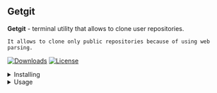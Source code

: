 ## Getgit

**Getgit** - terminal utility that allows to clone user repositories.

`It allows to clone only public repositories because of using web parsing.`

[![Downloads](https://static.pepy.tech/personalized-badge/getgit?period=total&units=international_system&left_color=grey&right_color=green&left_text=Downloads)](https://pepy.tech/project/getgit)
[![License](https://img.shields.io/badge/license-GPL3-blue.svg)](https://pepy.tech/project/getgit)


<details>
<summary>Installing</summary>

### Installing

#### First way

1. Install Python3.
2. Install Getgit with the following `pip` command from the command prompt:

```sh
pip install getgit
```

#### Second way

1. Install Python3.
2. Clone Getgit with git command:
3. Go to the directory `getgit`:
4. Use Python command for installing scripts below:

```sh
git clone https://github.com/Krai53n/getgit.git
cd getgit
python setup.py install_scripts
```
</details>


<details>
<summary>Usage</summary>

### Usage

Run cli:
```
getgit
```

Clone repository of user that set in configuration file
```
getgit -r rep_name
```

Change settings in configuration file:
```
getgit -s service_name -n nick_name
```

Clone repository of some user:
```
getgit -s service_name -n nick_name -r rep_name
```
</details>
